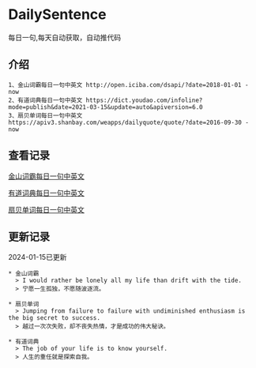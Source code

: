 # DailySentence

每日一句,每天自动获取，自动推代码

## 介绍

```
1、金山词霸每日一句中英文 http://open.iciba.com/dsapi/?date=2018-01-01 - now
2、有道词典每日一句中英文 https://dict.youdao.com/infoline?mode=publish&date=2021-03-15&update=auto&apiversion=6.0
3、扇贝单词每日一句中英文 https://apiv3.shanbay.com/weapps/dailyquote/quote/?date=2016-09-30 - now
```

## 查看记录

[金山词霸每日一句中英文](./data/iciba/)

[有道词典每日一句中英文](./data/youdao/)

[扇贝单词每日一句中英文](./data/shanbay/)

## 更新记录
2024-01-15已更新 
```
* 金山词霸
  > I would rather be lonely all my life than drift with the tide.
  > 宁愿一生孤独，不愿随波逐流。

* 扇贝单词
  > Jumping from failure to failure with undiminished enthusiasm is the big secret to success.
  > 越过一次次失败，却不丧失热情，才是成功的伟大秘诀。

* 有道词典
  > The job of your life is to know yourself.
  > 人生的重任就是探索自我。

```
